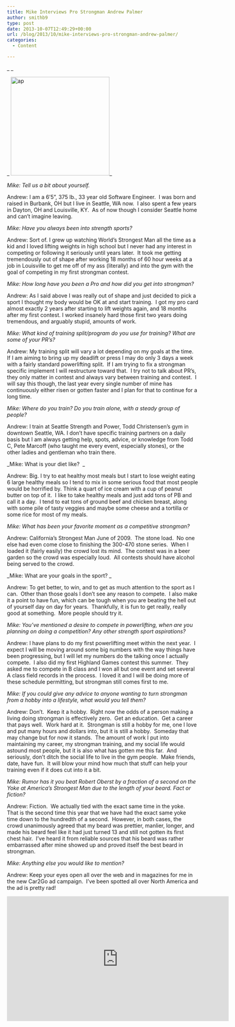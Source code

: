 ```yaml
---
title: Mike Interviews Pro Strongman Andrew Palmer
author: smithb9
type: post
date: 2013-10-07T12:49:29+00:00
url: /blog/2013/10/mike-interviews-pro-strongman-andrew-palmer/
categories:
  - Content

---
```

_ _

_ [<img data-attachment-id="9693" data-permalink="/blog/2013/10/mike-interviews-pro-strongman-andrew-palmer/ap/" data-orig-file="/2013/10/ap.png" data-orig-size="260,260" data-comments-opened="1" data-image-meta="{&quot;aperture&quot;:&quot;0&quot;,&quot;credit&quot;:&quot;&quot;,&quot;camera&quot;:&quot;&quot;,&quot;caption&quot;:&quot;&quot;,&quot;created_timestamp&quot;:&quot;0&quot;,&quot;copyright&quot;:&quot;&quot;,&quot;focal_length&quot;:&quot;0&quot;,&quot;iso&quot;:&quot;0&quot;,&quot;shutter_speed&quot;:&quot;0&quot;,&quot;title&quot;:&quot;&quot;}" data-image-title="ap" data-image-description="" data-medium-file="/2013/10/ap-200x200.png" data-large-file="/2013/10/ap.png" class="alignnone size-full wp-image-9693" alt="ap" src="/2013/10/ap.png" width="260" height="260" srcset="/2013/10/ap.png 260w, /2013/10/ap-150x150.png 150w, /2013/10/ap-200x200.png 200w" sizes="(max-width: 260px) 100vw, 260px" />][1]_

_Mike: Tell us a bit about yourself._

Andrew: I am a 6’5”, 375 lb., 33 year old Software Engineer.  I was born and raised in Burbank, OH but I live in Seattle, WA now.  I also spent a few years in Dayton, OH and Louisville, KY.  As of now though I consider Seattle home and can’t imagine leaving.

_Mike: Have you always been into strength sports?_ 

Andrew: Sort of. I grew up watching World’s Strongest Man all the time as a kid and I loved lifting weights in high school but I never had any interest in competing or following it seriously until years later.  It took me getting tremendously out of shape after working 18 months of 60 hour weeks at a job in Louisville to get me off of my ass (literally) and into the gym with the goal of competing in my first strongman contest.

_Mike: How long have you been a Pro and how did you get into strongman?_ 

Andrew: As I said above I was really out of shape and just decided to pick a sport I thought my body would be OK at and start training.  I got my pro card almost exactly 2 years after starting to lift weights again, and 18 months after my first contest. I worked insanely hard those first two years doing tremendous, and arguably stupid, amounts of work.

_Mike: What kind of training split/program do you use for training? What are some of your PR’s?_ 

Andrew: My training split will vary a lot depending on my goals at the time.  If I am aiming to bring up my deadlift or press I may do only 3 days a week with a fairly standard powerlifting split.  If I am trying to fix a strongman specific implement I will restructure toward that.  I try not to talk about PR’s, they only matter in contest and always vary between training and contest.  I will say this though, the last year every single number of mine has continuously either risen or gotten faster and I plan for that to continue for a long time.

_Mike: Where do you train? Do you train alone, with a steady group of people?_

Andrew: I train at Seattle Strength and Power, Todd Christensen’s gym in downtown Seattle, WA. I don’t have specific training partners on a daily basis but I am always getting help, spots, advice, or knowledge from Todd C, Pete Marcoff (who taught me every event, especially stones), or the other ladies and gentleman who train there.

_Mike: What is your diet like?  _ 

Andrew: Big. I try to eat healthy most meals but I start to lose weight eating 6 large healthy meals so I tend to mix in some serious food that most people would be horrified by. Think a quart of ice cream with a cup of peanut butter on top of it.  I like to take healthy meals and just add tons of PB and call it a day.  I tend to eat tons of ground beef and chicken breast, along with some pile of tasty veggies and maybe some cheese and a tortilla or some rice for most of my meals.

_Mike: What has been your favorite moment as a competitive strongman?_

Andrew: California’s Strongest Man June of 2009.  The stone load.  No one else had even come close to finishing the 300-470 stone series.  When I loaded it (fairly easily) the crowd lost its mind.  The contest was in a beer garden so the crowd was especially loud.  All contests should have alcohol being served to the crowd.

_Mike: What are your goals in the sport? _ 

Andrew: To get better, to win, and to get as much attention to the sport as I can.  Other than those goals I don’t see any reason to compete.  I also make it a point to have fun, which can be tough when you are beating the hell out of yourself day on day for years.  Thankfully, it is fun to get really, really good at something.  More people should try it.

_Mike: You’ve mentioned a desire to compete in powerlifting, when are you planning on doing a competition? Any other strength sport aspirations?_ 

Andrew: I have plans to do my first powerlifting meet within the next year.  I expect I will be moving around some big numbers with the way things have been progressing, but I will let my numbers do the talking once I actually compete.  I also did my first Highland Games contest this summer.  They asked me to compete in B class and I won all but one event and set several A class field records in the process.  I loved it and I will be doing more of these schedule permitting, but strongman still comes first to me.

_Mike: If you could give any advice to anyone wanting to turn strongman from a hobby into a lifestyle, what would you tell them?_

Andrew: Don’t.  Keep it a hobby.  Right now the odds of a person making a living doing strongman is effectively zero.  Get an education.  Get a career that pays well.  Work hard at it.  Strongman is still a hobby for me, one I love and put many hours and dollars into, but it is still a hobby.  Someday that may change but for now it stands.  The amount of work I put into maintaining my career, my strongman training, and my social life would astound most people, but it is also what has gotten me this far.  And seriously, don’t ditch the social life to live in the gym people.  Make friends, date, have fun.  It will blow your mind how much that stuff can help your training even if it does cut into it a bit.

_Mike: Rumor has it you beat Robert Oberst by a fraction of a second on the Yoke at America’s Strongest Man due to the length of your beard. Fact or fiction?_

Andrew: Fiction.  We actually tied with the exact same time in the yoke.  That is the second time this year that we have had the exact same yoke time down to the hundredth of a second.  However, in both cases, the crowd unanimously agreed that my beard was prettier, manlier, longer, and made his beard feel like it had just turned 13 and still not gotten its first chest hair.  I’ve heard it from reliable sources that his beard was rather embarrassed after mine showed up and proved itself the best beard in strongman.

_Mike: Anything else you would like to mention?_

Andrew: Keep your eyes open all over the web and in magazines for me in the new Car2Go ad campaign.  I’ve been spotted all over North America and the ad is pretty rad!

<span class="embed-youtube" style="text-align:center; display: block;"><iframe class='youtube-player' type='text/html' width='584' height='329' src='https://www.youtube.com/embed/R1vdz5UeqmQ?version=3&#038;rel=1&#038;fs=1&#038;autohide=2&#038;showsearch=0&#038;showinfo=1&#038;iv_load_policy=1&#038;wmode=transparent' allowfullscreen='true' style='border:0;'></iframe></span>

&nbsp;

&nbsp;

 [1]: /2013/10/ap.png